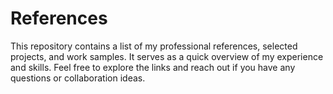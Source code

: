 # References
This repository contains a list of my professional references, selected projects, and work samples. It serves as a quick overview of my experience and skills. Feel free to explore the links and reach out if you have any questions or collaboration ideas.
